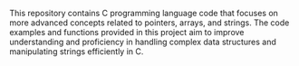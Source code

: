 This repository contains C programming language code that focuses on more advanced concepts related to pointers, arrays, and strings. The code examples and functions provided in this project aim to improve understanding and proficiency in handling complex data structures and manipulating strings efficiently in C.

